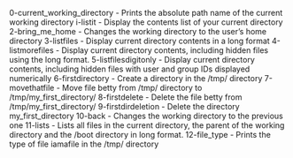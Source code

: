 0-current_working_directory - Prints the absolute path name of the current working directory
i-listit 	            - Display the contents list of your current directory
2-bring_me_home		    - Changes the working directory to the user’s home directory
3-listfiles		    - Display current directory contents in a long format
4-listmorefiles		    - Display current directory contents, including hidden files using the long format.
5-listfilesdigitonly	    - Display current directory contents, including hidden files with user and group IDs displayed numerically
6-firstdirectory	    - Create a directory in the /tmp/ directory
7-movethatfile		    - Move file betty from /tmp/ directory to /tmp/my_first_directory/
8-firstdelete		    - Delete the file betty from /tmp/my_first_directory/
9-firstdirdeletion	    - Delete the directory my_first_directory
10-back			    - Changes the working directory to the previous one
11-lists		    - Lists all files in the current directory, the parent of the working directory and the /boot directory in long format.
12-file_type		    - Prints the type of file iamafile in the /tmp/ directory
